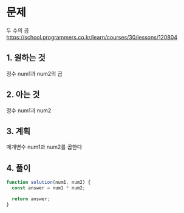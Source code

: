 # 문제

두 수의 곱
https://school.programmers.co.kr/learn/courses/30/lessons/120804

## 1. 원하는 것

정수 num1과 num2의 곱

## 2. 아는 것

정수 num1과 num2

## 3. 계획

매개변수 num1과 num2를 곱한다

## 4. 풀이

```js
function solution(num1, num2) {
  const answer = num1 * num2;

  return answer;
}
```
